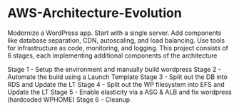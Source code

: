 # AWS-Architecture-Evolution
Modernize a WordPress app. Start with a single server. Add components like database separation, CDN, autoscaling, and load balancing. Use tools for infrastructure as code, monitoring, and logging.
This project consists of 6 stages, each implementing additional components of the architecture

Stage 1 - Setup the environment and manually build wordpress
Stage 2 - Automate the build using a Launch Template
Stage 3 - Split out the DB into RDS and Update the LT
Stage 4 - Split out the WP filesystem into EFS and Update the LT
Stage 5 - Enable elasticity via a ASG & ALB and fix wordpress (hardcoded WPHOME)
Stage 6 - Cleanup
